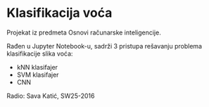 # Klasifikacija voća

Projekat iz predmeta Osnovi računarske inteligencije.

Rađen u Jupyter Notebook-u, sadrži 3 pristupa rešavanju problema klasifikacije slika voća:
- kNN klasifajer
- SVM klasifajer
- CNN



Radio: Sava Katić, SW25-2016
